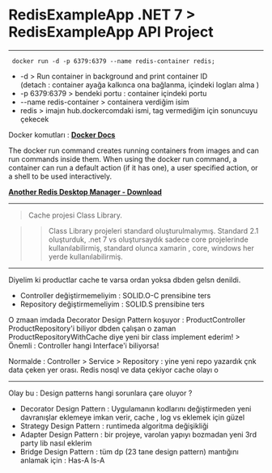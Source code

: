 # RedisExampleApp .NET 7 > RedisExampleApp API Project

-----------------------------------------------------------------------------------------------

<code> docker run -d -p 6379:6379 --name redis-container redis; </code>


- -d  > Run container in background and print container ID    
     (detach : container ayağa kalkınca ona bağlanma, içindeki logları alma )
- -p 6379:6379 > bendeki portu : container içindeki portu
- --name  redis-container > containera verdiğim isim
- redis > imajın hub.dockercomdaki ismi, tag vermediğim için sonuncuyu çekecek

Docker komutları :  **[Docker Docs](https://docs.docker.com/engine/reference/commandline/run/)**

The docker run command creates running containers from images and can run commands inside them. When using the docker run command, a container can run a default action (if it has one), a user specified action, or a shell to be used interactively.


**[Another Redis Desktop Manager  - Download](https://github.com/qishibo/AnotherRedisDesktopManager/releases)**


------------------------------------------------------------------

> Cache projesi Class Library.

>> Class Library projeleri standard oluşturulmalıymış. Standard 2.1 oluşturduk, .net 7 vs oluştursaydık sadece core projelerinde kullanılabilirmiş,  standard olunca xamarin , core, windows her yerde kullanılabilirmiş.

------------------------------------------------------------------

Diyelim ki productlar cache te varsa ordan yoksa dbden gelsn denildi.

- Controller değiştirmemeliyim : SOLID.O-C prensibine ters
- Repository değiştirmemeliyim : SOLID.S prensibine ters


O zmaan imdada Decorator Design Pattern koşuyor : ProductController ProductRepository'i biliyor dbden çalışan o zaman ProductRepositoryWithCache diye yeni bir class implement ederim!   > Önemli : Controller hangi Interface'i biliyorsa!

Normalde : Controller > Service > Repository : yine yeni repo yazardık çnk data çeken yer orası. Redis nosql ve data çekiyor cache olayı o

------------------------------------------------------------------

Olay bu : Design patterns hangi sorunlara çare oluyor ?

- Decorator Design Pattern  : Uygulamanın kodlarını değiştirmeden yeni davranışlar eklemeye imkan verir, cache , log vs eklemek için güzel
- Strategy Design Pattern : runtimeda algoritma değişikliği
- Adapter Design Pattern : bir projeye, varolan yapıyı bozmadan  yeni 3rd party lib nasıl eklerim
- Bridge Design Pattern : tüm dp (23 tane design pattern) mantığını anlamak için : Has-A Is-A
